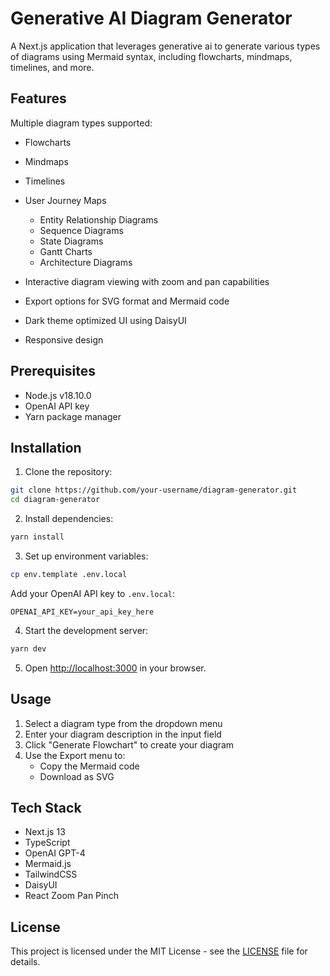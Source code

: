 # Generative AI Diagram Generator

A Next.js application that leverages generative ai to generate various types of diagrams using Mermaid syntax, including flowcharts, mindmaps, timelines, and more.

## Features

 Multiple diagram types supported:
- Flowcharts
- Mindmaps
- Timelines
- User Journey Maps
  - Entity Relationship Diagrams
  - Sequence Diagrams
  - State Diagrams
  - Gantt Charts
  - Architecture Diagrams

- Interactive diagram viewing with zoom and pan capabilities
- Export options for SVG format and Mermaid code
- Dark theme optimized UI using DaisyUI
- Responsive design

## Prerequisites

- Node.js v18.10.0
- OpenAI API key
- Yarn package manager

## Installation

1. Clone the repository:
```bash
git clone https://github.com/your-username/diagram-generator.git
cd diagram-generator
```

2. Install dependencies:
```bash
yarn install
```

3. Set up environment variables:
```bash
cp env.template .env.local
```
Add your OpenAI API key to `.env.local`:
```
OPENAI_API_KEY=your_api_key_here
```

4. Start the development server:
```bash
yarn dev
```

5. Open [http://localhost:3000](http://localhost:3000) in your browser.

## Usage

1. Select a diagram type from the dropdown menu
2. Enter your diagram description in the input field
3. Click "Generate Flowchart" to create your diagram
4. Use the Export menu to:
   - Copy the Mermaid code
   - Download as SVG

## Tech Stack

- Next.js 13
- TypeScript
- OpenAI GPT-4
- Mermaid.js
- TailwindCSS
- DaisyUI
- React Zoom Pan Pinch

## License

This project is licensed under the MIT License - see the [LICENSE](LICENSE) file for details.
